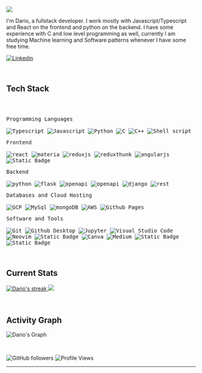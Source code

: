 <img src="https://content.imageresizer.com/images/memes/Suspicious-Dog-meme-1.jpg">

<p>I'm Dario, a fullstack developer. I work mostly with Javascript/Typescript and React on the frontend and python on the backend. I have some experience with C and low level programming as well, currently I am studying Machine learning and Software patterns whenever I have some free time.</p>

[![Linkedin](https://img.shields.io/badge/-LinkedIn-blue?style=flat&logo=Linkedin&logoColor=white)](https://www.linkedin.com/in/dario-del-piano/)

</br>
<h2>Tech Stack</h2>

<div>
	<p style="display: inline-block;">
	<p>
		<kbd>
			<kbd>Programming Languages</kbd>
			<br>
			<br>
      <img alt="Typescript" src="https://img.shields.io/badge/typescript-05122A?style=flat">
      <img alt="Javascript" src="https://img.shields.io/badge/javascript-black?logo=javascript">
			<img alt="Python" src="https://img.shields.io/badge/Python-05122A?style=flat&logo=python">
			<img alt="C" src="https://img.shields.io/badge/C-05122A?logo=c&style=flat">
			<img alt="C++" src="https://img.shields.io/badge/C%2B%2B-05122A?logo=cplusplus&style=flat">
			<img src="https://img.shields.io/badge/Shell%20Script-05122A?style=flat&logo=gnu-bash&logoColor=white" alt="Shell script">
		</kbd>
	</p>
	<p>
		<kbd>
			<kbd>Frontend</kbd>
			<br>
			<br>
			<img alt="react" src="https://img.shields.io/badge/react-05122A?style=flat&logo=react">
			<img alt="materia" src="https://img.shields.io/badge/material-ui-05122A?style=flat&logo=material-ui">
			<img alt="reduxjs" src="https://img.shields.io/badge/redux-05122A?style=flat&logo=redux">
			<img alt="reduxthunk" src="https://img.shields.io/badge/redux-thunk-05122A?style=flat&logo=redux-thunk">
			<img alt="angularjs" src="https://img.shields.io/badge/angular-05122A?style=flat&logo=angular">
			<img alt="Static Badge" src="https://img.shields.io/badge/OpenAPI-05122A?style=flat&logo=openapi">
		</kbd>
	</p>
  <p>
		<kbd>
			<kbd>Backend</kbd>
			<br>
			<br>
			<img alt="python" src="https://img.shields.io/badge/python-05122A?style=flat&logo=python">
			<img alt="flask" src="https://img.shields.io/badge/flask-05122A?style=flat&logo=flask">
			<img alt="openapi" src="https://img.shields.io/badge/OpenAPI-05122A?style=flat&logo=openapi">
      <img alt="openapi" src="https://img.shields.io/badge/swagger-05122A?style=flat&logo=swagger">
			<img alt="django" src="https://img.shields.io/badge/django-05122A?style=flat&logo=django">
			<img alt="rest" src="https://img.shields.io/badge/rest-05122A?style=flat&logo=rest">
		</kbd>
	</p>
	<p>
		<kbd>
			<kbd>Databases and Cloud Hosting</kbd>
			<br>
			<br>
      <img alt="GCP" src="https://img.shields.io/badge/GCP-05122A?style=flat&logo=kubernetes">
			<img alt="MySql" src="https://img.shields.io/badge/MySql-05122A?style=flat&logo=MySql">
			<img alt="mongoDB" src="https://img.shields.io/badge/mongodb-05122A?style=flat&logo=mongodb">
			<img src="https://img.shields.io/badge/AWS-05122A?style=flat&logo=amazon-aws&logoColor=white" alt="AWS">
      <img alt="Github Pages" src="https://img.shields.io/badge/Github%20Pages-05122A?style=flat&logo=Github">
		</kbd>
	</p>
	<p>
		<kbd>
			<kbd>Software and Tools</kbd>
			<br>
			<br>
			<img alt="Git" src="https://img.shields.io/badge/Git-05122A?style=flat&logo=Git">
			<img alt="Github Desktop" src="https://img.shields.io/badge/Github%20Desktop-05122A?style=flat&logo=Github">
			<img alt="Jupyter" src="https://img.shields.io/badge/Jupyter-05122A?style=flat&logo=Jupyter">
			<img alt="Visual Studio Code" src="https://img.shields.io/badge/Visual%20Studio%20Code-05122A?style=flat&logo=Visual%20Studio%20Code">
			<img alt="Neovim" src="https://img.shields.io/badge/Neovim-05122A?style=flat&logo=Neovim">
			<img alt="Static Badge" src="https://img.shields.io/badge/Atom-05122A?style=flat">
			<img alt="Canva" src="https://img.shields.io/badge/Canva-05122A?style=flat&logo=Canva">
			<img alt="Medium" src="https://img.shields.io/badge/Medium-05122A?style=flat&logo=Medium">
			<img alt="Static Badge" src="https://img.shields.io/badge/Notion-05122A?style=flat&logo=Notion">
			<img alt="Static Badge" src="https://img.shields.io/badge/StackOverflow-05122A?style=flat&logo=StackOverflow">
		</kbd>
	</p>
    </p>
</div>


<!-- 
</br>
<h2>Licenses & certifications</h2>

[<img align="left" height="94px" width="94px" alt="Warpnet" src="https://image_logo"/>](https://institute.edu/)
**Course or qualification title** \
[**XYZ University**](https://www.XYZ.edu/)  • Completed date\
Skills: `skill 1` `skill 2` 

<br>


<!-- 
</br>
<h2>Top Projects</h2>
<p>
  <a href="https://github.com/ddelpiano/repo1"><img width="278" src="https://denvercoder1-github-readme-stats.vercel.app/api/pin/?username=ddelpiano&repo=repo1&theme=dark&bg_color=0D1017&title_color=E8EDF3&hide_border=false&icon_color=E8EDF3&show_icons=false&border_radius=0" alt="Test 1"></a>
  </br>

  
  </p>
  <p align="right">
    <a href="https://github.com/ddelpiano?tab=repositories"><img alt="Static Badge" src="https://img.shields.io/badge/All%20Projects-05122A?style=flat-square"></a>
  </p>
-->

<!-- Current Stats card -->
</br>
<h2>Current Stats</h2>

<div>
<a href="https://github.com/ddelpiano">
      <img alt="Dario's streak" src="https://github-readme-streak-stats-9m8ugfa77-denvercoder1.vercel.app/?user=ddelpiano&theme=monokai-metallian&border_radius=0&card_width=417&card_height=194&background=0D1017&fire=E8EDF3&currStreakNum=E8EDF3&sideNums=E8EDF3&currStreakLabel=E8EDF3&sideLabels=E8EDF3F0&dates=E8EDF3D5&ring=E8EDF3F0&card_width=400&card_height=195"/>
    </a>
  <a href="https://github.com/ddelpiano">
<img src="https://github-readme-stats.vercel.app/api?username=ddelpiano&show_icons=true&bg_color=0D1017&border_radius=0&text_color=E8EDF3D5&title_color=E8EDF3&icon_color=E8EDF3&hide_border=false&card_width=414&card_height=195"/>
    </a>
</div>


</br>
</br>
<h2>Activity Graph</h2>

![Dario's Graph](https://github-readme-activity-graph.vercel.app/graph?username=ddelpiano&custom_title=Dario's%20GitHub%20Activity%20Graph&bg_color=0d1017&color=e8edf3&line=e8edf3&point=e8edf3&area_color=FFFFFF&title_color=FFFFFF&area=true)

</br>

![GitHub followers](https://img.shields.io/github/followers/ddelpiano?style=flat&logo=github&color=05122A&labelColor=05122A)
![Profile Views](https://komarev.com/ghpvc/?username=ddelpiano&style=flat&labelolor=05122A&color=05122A)

------

